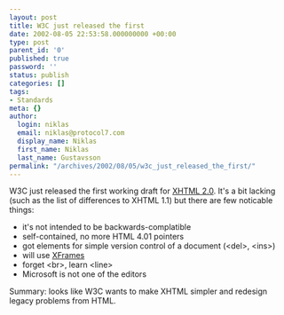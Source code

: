 ```yaml
---
layout: post
title: W3C just released the first
date: 2002-08-05 22:53:58.000000000 +00:00
type: post
parent_id: '0'
published: true
password: ''
status: publish
categories: []
tags:
- Standards
meta: {}
author:
  login: niklas
  email: niklas@protocol7.com
  display_name: Niklas
  first_name: Niklas
  last_name: Gustavsson
permalink: "/archives/2002/08/05/w3c_just_released_the_first/"
---
```

W3C just released the first working draft for [XHTML 2.0](http://www.w3.org/TR/2002/WD-xhtml2-20020805/). It's a bit lacking (such as the list of differences to XHTML 1.1) but there are few noticable things:

- it's not intended to be backwards-complatible
- self-contained, no more HTML 4.01 pointers
- got elements for simple version control of a document (\<del\>, \<ins\>)
- will use [XFrames](http://www.w3.org/2002/Talks/www2002-xhtml/slide19-0.html)
- forget \<br\>, learn \<line\>
- Microsoft is not one of the editors

Summary: looks like W3C wants to make XHTML simpler and redesign legacy problems from HTML.

